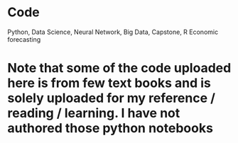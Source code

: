 # Code
Python, Data Science, Neural Network, Big Data, Capstone, R Economic forecasting

# Note that some of the code uploaded here is from few text books and is solely uploaded for my reference / reading / learning. I have not authored those python notebooks
